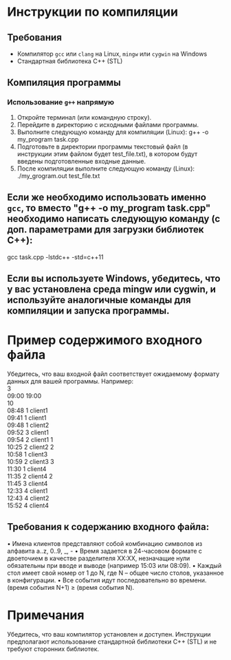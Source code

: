 # Инструкции по компиляции

## Требования
- Компилятор `gcc` или `clang` на Linux, `mingw` или `cygwin` на Windows
- Стандартная библиотека C++ (STL)

## Компиляция программы

### Использование `g++` напрямую

1. Откройте терминал (или командную строку).
2. Перейдите в директорию с исходными файлами программы.
3. Выполните следующую команду для компиляции (Linux):
   g++ -o my_program task.cpp
4. Подготовьте в директории программы текстовый файл (в инструкции этим файлом будет test_file.txt), в котором будут введены подготовленные входные данные.
5. После компиляции выполните следующую команду (Linux):
   ./my_grogram.out test_file.txt
   
## Если же необходимо использовать именно `gcc`, то вместо "g++ -o my_program task.cpp" необходимо написать следующую команду (с доп. параметрами для загрузки библиотек C++):
gcc task.cpp -lstdc++ -std=c++11

## Если вы используете Windows, убедитесь, что у вас установлена среда mingw или cygwin, и используйте аналогичные команды для компиляции и запуска программы.

# Пример содержимого входного файла
Убедитесь, что ваш входной файл соответствует ожидаемому формату данных для вашей программы. Например:<br />
3<br />
09:00 19:00<br />
10<br />
08:48 1 client1<br />
09:41 1 client1<br />
09:48 1 client2<br />
09:52 3 client1<br />
09:54 2 client1 1<br />
10:25 2 client2 2<br />
10:58 1 client3<br />
10:59 2 client3 3<br />
11:30 1 client4<br />
11:35 2 client4 2<br />
11:45 3 client4<br />
12:33 4 client1<br />
12:43 4 client2<br />
15:52 4 client4<br />

## Требования к содержанию входного файла:
•	Имена клиентов представляют собой комбинацию символов из алфавита a..z, 0..9, _, -
•	Время задается в 24-часовом формате с двоеточием в качестве разделителя XX:XX, незначащие нули обязательны при вводе и выводе (например 15:03 или 08:09).
•	Каждый стол имеет свой номер от 1 до N, где N – общее число столов, указанное в конфигурации.
•	Все события идут последовательно во времени. (время события N+1) ≥ (время события N).

# Примечания
Убедитесь, что ваш компилятор установлен и доступен.
Инструкции предполагают использование стандартной библиотеки C++ (STL) и не требуют сторонних библиотек.
